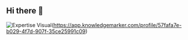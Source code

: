 ## Hi there 👋
![Expertise Visual](https://cdn.prod.website-files.com/635675778f469cfc63a83a3b/66e43503d7645cd47304fb49_Screenshot%20from%202024-09-13%2014-48-27.png)(https://app.knowledgemarker.com/profile/57fafa7e-b029-4f7d-907f-35ce25991c09)


<!--
**nreddystudent/nreddystudent** is a ✨ _special_ ✨ repository because its `README.md` (this file) appears on your GitHub profile.

Here are some ideas to get you started:

- 🔭 I’m currently working on ...
- 🌱 I’m currently learning ...
- 👯 I’m looking to collaborate on ...
- 🤔 I’m looking for help with ...
- 💬 Ask me about ...
- 📫 How to reach me: ...
- 😄 Pronouns: ...
- ⚡ Fun fact: ...
-->
